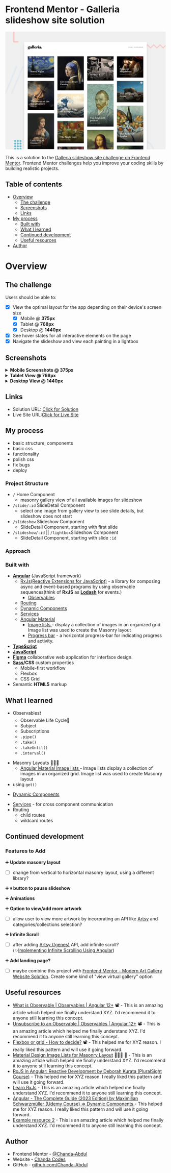 # Frontend Mentor - Galleria slideshow site solution
![Design preview for the Galleria slideshow site coding challenge](/src/assets/images/preview.jpg)


This is a solution to the [Galleria slideshow site challenge on Frontend Mentor](https://www.frontendmentor.io/challenges/galleria-slideshow-site-tEA4pwsa6). Frontend Mentor challenges help you improve your coding skills by building realistic projects.


## Table of contents

- [Overview](#overview)
  - [The challenge](#the-challenge)
  - [Screenshots](#screenshots)
  - [Links](#links)
- [My process](#my-process)
  - [Built with](#built-with)
  - [What I learned](#what-i-learned)
  - [Continued development](#continued-development)
  - [Useful resources](#useful-resources)
- [Author](#author)
# Overview

## The challenge

Users should be able to:
- [x] View the optimal layout for the app depending on their device's screen size
  - [x] Mobile @ <b>375px</b>
  - [x] Tablet @  <b>768px</b>
  - [x] Desktop @ <b>1440px</b>
- [x] See hover states for all interactive elements on the page
- [x] Navigate the slideshow and view each painting in a lightbox

<!-- 
- [ ]  router by slide/:id/thumbnail
- *Service
  - pause show
 -->
<!-- - [ ] TO-DO => Bugs
- Why does slide one take so long?
- start show from any slide besides index 0
- fix loader
 -->

## Screenshots


<details>
<summary><b> Mobile Screenshots @ 375px</b></summary>

-  <b>Home - Main Gallery</b>
<img src="src/assets/screens/home-gallery-mobile.png" width="375px"/>

-  <b>Individual Slide during slideshow</b>
<img src="src/assets/screens/home-slide-mobile.png" width="375px"/>

-  <b>Individual Slide expanded into Lightbox</b>
<img src="src/assets/screens/home-lightbox-mobile.png"  width="375px"/>

</details>

<details>
<summary><b>Tablet View @ 768px </b></summary>

-  <b>Home - Main Gallery</b>
<img src="src/assets/screens/home-gallery-tablet.png" width="375px"/>

-  <b>Individual Slide during slideshow</b>
<img src="src/assets/screens/home-slide-tablet.png" width="375px"/>

-  <b>Individual Slide expanded into Lightbox</b>
<img src="src/assets/screens/home-lightbox-tablet.png"  width="375px"/>

</details>
<details>
<summary><b>Desktop View @ 1440px</b></summary>

-  <b>Home - Main Gallery</b>
<img src="src/assets/screens/home-gallery-desktop.png" width="375px"/>

-  <b>Individual Slide during slideshow</b>
<img src="src/assets/screens/home-slide-desktop.png" width="375px"/>

-  <b>Individual Slide expanded into Lightbox</b>
<img src="src/assets/screens/home-lightbox-desktop.png"  width="375px"/>


</details>

## Links
- Solution URL: [Click for Solution](https://github.com/Chanda-Abdul/Angular-Galleria-Slideshow)
- Live Site URL:[Click for Live Site](https://legendary-maamoul-0b4a74.netlify.app/)

## My process
- basic structure, components
- basic css
- functionality
- polish css
- fix bugs
- deploy
### Project Structure

- `/` Home Component
  - masonry gallery view of all available images for slideshow
- `/slide/:id` SlideDetail Component
  - select one image from gallery view to see slide details, but slideshow does not start
- `/slideshow` Slideshow Component
  - SlideDetail Component, starting with first slide
- `/slideshow/:id` || `/lightbox`Slideshow Component
  - SlideDetail Component, starting with slide `:id`

### Approach
### Built with


- <b>[Angular](https://angular.io/)</b> (JavaScript framework)
  - [RxJs(Reactive Extensions for JavaScript)](https://rxjs.dev/guide/overview) -  a library for composing async and event-based programs by using observable sequences(think of <b>RxJS</b> as <b>[Lodash](https://lodash.com/)</b> for events.) 
    - [Observables
]() 
  - [Routing]() 
  - [Dynamic Components](https://angular.io/guide/dynamic-component-loader) 
  - [Services](https://angular.io/guide/creating-injectable-service) 
   - [Angular Material](https://material.angular.io/) 
      - [Image lists
](https://m2.material.io/components/image-lists#types) - display a collection of images in an organized grid. Image list was used to create the Masonry layout
      - [Progress bar](https://material.angular.io/components/progress-bar/overview) - a horizontal progress-bar for indicating progress and activity.
- <b>[TypeScript](https://www.typescriptlang.org/)</b>
- <b>[JavaScript](https://www.javascript.com/)</b>
- <b>[Figma](https://www.figma.com/)</b> collaborative web application for interface design.
- <b>[Sass](https://sass-lang.com/)/CSS</b> custom properties
  - Mobile-first workflow
  - Flexbox
  - CSS Grid
- Semantic <b>HTML5</b> markup


## What I learned
<!-- Use this section to recap over some of your major learnings while working through this project. Writing these out and providing code samples of areas you want to highlight is a great way to reinforce your own knowledge.

 -->
 - Observables❗️
    - Observable Life Cycle🤔
    - Subject
    - Subscriptions
    - `.pipe()`
    - `.take()`
    - `.takeUntil()`
    - `.interval()`
<!-- ```js
const proudOfThisFunc = () => {
  console.log("🎉");
};
``` -->
- Masonry Layouts 🤦🏽‍♀️
  - [Angular Material Image lists
](https://m2.material.io/components/image-lists#types) - Image lists display a collection of images in an organized grid. Image list was used to create Masonry layout
- using `get()`
<!-- ```html
<h1>Some HTML code I'm proud of</h1>
``` -->
- [Dynamic Components]() 
<!-- ```css
.proud-of-this-css {
  color: papayawhip;
}
``` -->
- [Services]() - for cross component communication
- Routing
  - child routes
  - wildcard routes

## Continued development
### Features to Add

➕ <b> Update masonry layout</b>
- [ ] change from vertical to horizontal masonry layout, using a different library?

➕ <b> ⏸ button to pause slideshow</b>

➕ <b> Animations</b>
<!-- - [ ] Add Cool Animations -->
<!-- https://www.sliderrevolution.com/resources/css-slideshow/ -->
<!-- // On click
// Navigate to: "Desktop - Gallery 1";
// Animate: Dissolve;
animation-timing-function: linear;
animation-duration: 150ms; -->

➕ <b> Option to view/add more artwork</b>
- [ ] allow user to view more artwork by incorprating an API like [Artsy](https://developers.artsy.net/) and categories/collections selection?
<!-- fake backend?
service, get more art?
 -->
➕ <b> Infinite Scroll</b>
- [ ] after adding [Artsy (/genes)](https://developers.artsy.net/v2/docs/genes) API, add infinite scroll?  
(✨[Implementing Infinite Scrolling Using Angular](https://levelup.gitconnected.com/implementing-infinite-scrolling-using-angular-82c66f27e817))


➕ <b> Add landing page?</b>
- [ ] maybe combine this project with [Frontend Mentor - Modern Art Gallery Website Solution](https://github.com/Chanda-Abdul/Modern-Art-Gallery-Website). Create some kind of "view virtual gallery" option



## Useful resources
- [What is Observable | Observables | Angular 12+](https://youtu.be/V4iMyVnQPqM) 📽 - This is an amazing article which helped me finally understand XYZ. I'd recommend it to anyone still learning this concept.
- [Unsubscribe to an Observable | Observables | Angular 12+](https://youtu.be/8j5kvLddNwM) 📽 - This is an amazing article which helped me finally understand XYZ. I'd recommend it to anyone still learning this concept.
- [Flexbox or grid - How to decide?](https://youtu.be/3elGSZSWTbM) 📽 - This helped me for XYZ reason. I really liked this pattern and will use it going forward.
- [Material Design Image Lists for Masonry Layout](https://material.io/components/image-lists) 💁🏽‍♀️ 🧱 - This is an amazing article which helped me finally understand XYZ. I'd recommend it to anyone still learning this concept.
- [RxJS in Angular: Reactive Development
by Deborah Kurata (PluralSight Course)](https://www.pluralsight.com/courses/rxjs-angular-reactive-development) - This helped me for XYZ reason. I really liked this pattern and will use it going forward.
- [Learn RxJs](https://www.learnrxjs.io/) - This is an amazing article which helped me finally understand XYZ. I'd recommend it to anyone still learning this concept.
- [Angular - The Complete Guide (2023 Edition) by Maximilian Schwarzmüller (Udemy Course) => Dynamic Components
](https://www.udemy.com/course/the-complete-guide-to-angular-2/) - This helped me for XYZ reason. I really liked this pattern and will use it going forward.
- [Example resource 2](https://www.example.com) - This is an amazing article which helped me finally understand XYZ. I'd recommend it to anyone still learning this concept.



## Author
- Frontend Mentor - [@Chanda-Abdul](https://www.frontendmentor.io/profile/Chanda-Abdul)
- Website - [Chanda Codes](https://chandacodes.com/)
- GitHub - [github.com/Chanda-Abdul](https://github.com/Chanda-Abdul)
